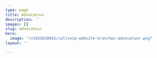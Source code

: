 ```yaml
---
type: page
title: Advocatuur
description: ''
images: []
slug: advocatuur
hero:
  image: "/v1561638042/callvoip-website-branches-advocatuur.png"
layout: ''

---
```


